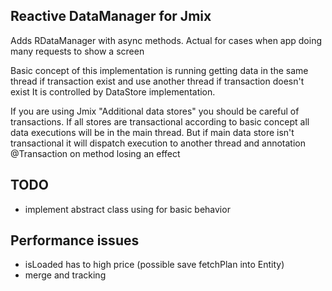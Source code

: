 ## Reactive DataManager for Jmix

Adds RDataManager with async methods. Actual for cases when app doing many requests to show a screen      

Basic concept of this implementation is running getting data in the same thread if transaction exist and use another thread if transaction doesn't exist
It is controlled by DataStore implementation.

If you are using Jmix "Additional data stores" you should be careful of transactions. If all 
stores are transactional according to basic concept all data executions will be in
the main thread. But if main data store isn't transactional it will dispatch execution
to another thread and annotation @Transaction on method losing an effect 

## TODO

- implement abstract class using for basic behavior

## Performance issues

- isLoaded has to high price (possible save fetchPlan into Entity)
- merge and tracking